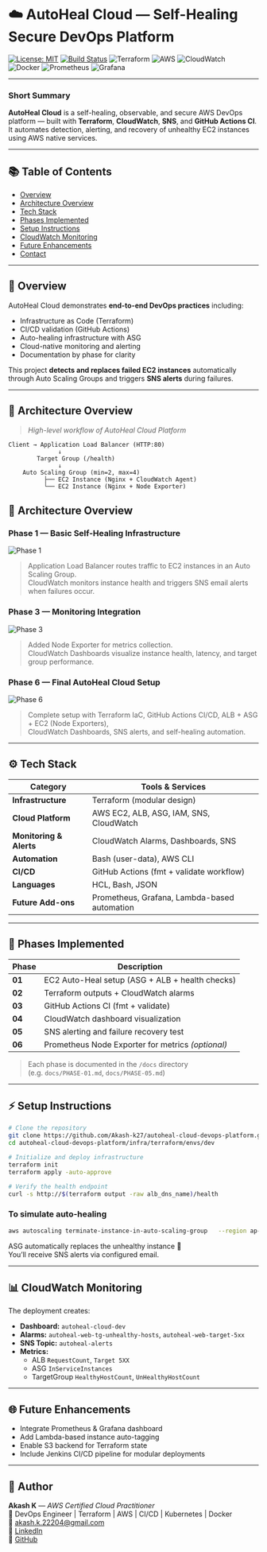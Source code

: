 # ☁️ AutoHeal Cloud — Self-Healing Secure DevOps Platform

[![License: MIT](https://img.shields.io/badge/license-MIT-blue.svg)](LICENSE)
[![Build Status](https://github.com/Akash-k27/autoheal-cloud-devops-platform/actions/workflows/tf-ci.yml/badge.svg)](https://github.com/Akash-k27/autoheal-cloud-devops-platform/actions)
![Terraform](https://img.shields.io/badge/Terraform-Yes-623CE4?logo=terraform)
![AWS](https://img.shields.io/badge/AWS-Deployed-232F3E?logo=amazon-aws)
![CloudWatch](https://img.shields.io/badge/Monitoring-CloudWatch-FF9900?logo=amazonaws)
![Docker](https://img.shields.io/badge/Docker-Ready-2496ED?logo=docker)
![Prometheus](https://img.shields.io/badge/Prometheus-Metrics-E6522C?logo=prometheus)
![Grafana](https://img.shields.io/badge/Grafana-Dashboard-F46800?logo=grafana)

---

### Short Summary  
**AutoHeal Cloud** is a self-healing, observable, and secure AWS DevOps platform — built with **Terraform**, **CloudWatch**, **SNS**, and **GitHub Actions CI**.  
It automates detection, alerting, and recovery of unhealthy EC2 instances using AWS native services.

---

## 📚 Table of Contents
- [Overview](#-overview)
- [Architecture Overview](#-architecture-overview)
- [Tech Stack](#-tech-stack)
- [Phases Implemented](#-phases-implemented)
- [Setup Instructions](#-setup-instructions)
- [CloudWatch Monitoring](#-cloudwatch-monitoring)
- [Future Enhancements](#-future-enhancements)
- [Contact](#-contact)

---

## 🧩 Overview
AutoHeal Cloud demonstrates **end-to-end DevOps practices** including:
- Infrastructure as Code (Terraform)
- CI/CD validation (GitHub Actions)
- Auto-healing infrastructure with ASG
- Cloud-native monitoring and alerting
- Documentation by phase for clarity

This project **detects and replaces failed EC2 instances** automatically through Auto Scaling Groups and triggers **SNS alerts** during failures.

---

## 🧭 Architecture Overview

> _High-level workflow of AutoHeal Cloud Platform_

```
Client → Application Load Balancer (HTTP:80)
              ↓
        Target Group (/health)
              ↓
    Auto Scaling Group (min=2, max=4)
          ├── EC2 Instance (Nginx + CloudWatch Agent)
          └── EC2 Instance (Nginx + Node Exporter)
```
## 🧭 Architecture Overview

### Phase 1 — Basic Self-Healing Infrastructure
![Phase 1](./docs/architecture-phase1-basic.png)
> Application Load Balancer routes traffic to EC2 instances in an Auto Scaling Group.  
> CloudWatch monitors instance health and triggers SNS email alerts when failures occur.

### Phase 3 — Monitoring Integration
![Phase 3](./docs/architecture-phase3-monitoring.png)
> Added Node Exporter for metrics collection.  
> CloudWatch Dashboards visualize instance health, latency, and target group performance.

### Phase 6 — Final AutoHeal Cloud Setup
![Phase 6](./docs/architecture-phase6-final.png)
> Complete setup with Terraform IaC, GitHub Actions CI/CD, ALB + ASG + EC2 (Node Exporters),  
> CloudWatch Dashboards, SNS alerts, and self-healing automation.

---

## ⚙️ Tech Stack

| Category | Tools & Services |
|-----------|------------------|
| **Infrastructure** | Terraform (modular design) |
| **Cloud Platform** | AWS EC2, ALB, ASG, IAM, SNS, CloudWatch |
| **Monitoring & Alerts** | CloudWatch Alarms, Dashboards, SNS |
| **Automation** | Bash (user-data), AWS CLI |
| **CI/CD** | GitHub Actions (fmt + validate workflow) |
| **Languages** | HCL, Bash, JSON |
| **Future Add-ons** | Prometheus, Grafana, Lambda-based automation |

---

## 🧱 Phases Implemented

| Phase | Description |
|--------|-------------|
| **01** | EC2 Auto-Heal setup (ASG + ALB + health checks) |
| **02** | Terraform outputs + CloudWatch alarms |
| **03** | GitHub Actions CI (fmt + validate) |
| **04** | CloudWatch dashboard visualization |
| **05** | SNS alerting and failure recovery test |
| **06** | Prometheus Node Exporter for metrics *(optional)* |

> Each phase is documented in the `/docs` directory  
(e.g. `docs/PHASE-01.md`, `docs/PHASE-05.md`)

---

## ⚡ Setup Instructions

```bash
# Clone the repository
git clone https://github.com/Akash-k27/autoheal-cloud-devops-platform.git
cd autoheal-cloud-devops-platform/infra/terraform/envs/dev

# Initialize and deploy infrastructure
terraform init
terraform apply -auto-approve

# Verify the health endpoint
curl -s http://$(terraform output -raw alb_dns_name)/health
```

### To simulate auto-healing
```bash
aws autoscaling terminate-instance-in-auto-scaling-group   --region ap-south-1   --instance-id <id>   --should-decrement-desired-capacity false
```
ASG automatically replaces the unhealthy instance 🎯  
You’ll receive SNS alerts via configured email.

---

## 📊 CloudWatch Monitoring
The deployment creates:
- **Dashboard:** `autoheal-cloud-dev`  
- **Alarms:** `autoheal-web-tg-unhealthy-hosts`, `autoheal-web-target-5xx`  
- **SNS Topic:** `autoheal-alerts`  
- **Metrics:**  
  - ALB `RequestCount`, `Target 5XX`
  - ASG `InServiceInstances`
  - TargetGroup `HealthyHostCount`, `UnHealthyHostCount`

---

## 🌐 Future Enhancements
- Integrate Prometheus & Grafana dashboard
- Add Lambda-based instance auto-tagging
- Enable S3 backend for Terraform state
- Include Jenkins CI/CD pipeline for modular deployments

---

## 👤 Author
**Akash K** — *AWS Certified Cloud Practitioner*  
🚀 DevOps Engineer | Terraform | AWS | CI/CD | Kubernetes | Docker  
📧 [akash.k.22204@gmail.com](mailto:akash.k.22204@gmail.com)  
🔗 [LinkedIn](https://www.linkedin.com/in/akash-k-728a16207)  
🔗 [GitHub](https://github.com/Akash-k27)
